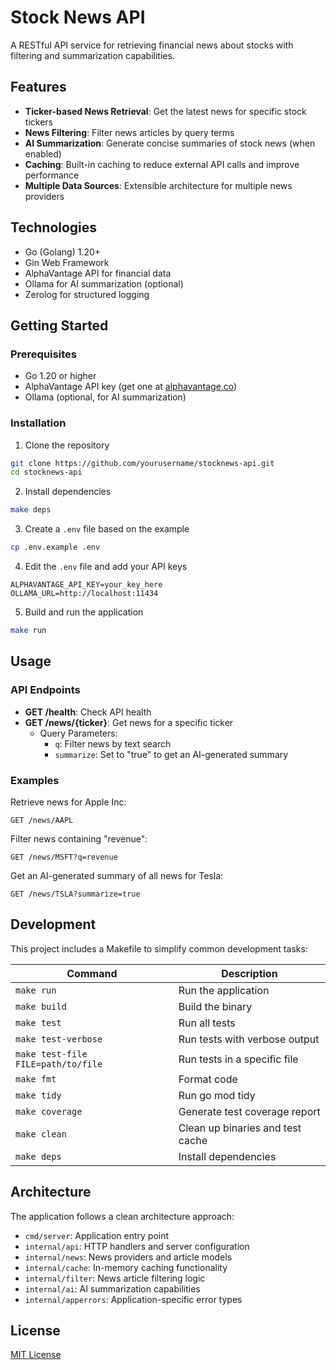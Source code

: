 # Stock News API

A RESTful API service for retrieving financial news about stocks with filtering and summarization capabilities.

## Features

- **Ticker-based News Retrieval**: Get the latest news for specific stock tickers
- **News Filtering**: Filter news articles by query terms
- **AI Summarization**: Generate concise summaries of stock news (when enabled)
- **Caching**: Built-in caching to reduce external API calls and improve performance
- **Multiple Data Sources**: Extensible architecture for multiple news providers

## Technologies

- Go (Golang) 1.20+
- Gin Web Framework
- AlphaVantage API for financial data
- Ollama for AI summarization (optional)
- Zerolog for structured logging

## Getting Started

### Prerequisites

- Go 1.20 or higher
- AlphaVantage API key (get one at [alphavantage.co](https://www.alphavantage.co/))
- Ollama (optional, for AI summarization)

### Installation

1. Clone the repository

```bash
git clone https://github.com/yourusername/stocknews-api.git
cd stocknews-api
```

2. Install dependencies

```bash
make deps
```

3. Create a `.env` file based on the example

```bash
cp .env.example .env
```

4. Edit the `.env` file and add your API keys

```
ALPHAVANTAGE_API_KEY=your_key_here
OLLAMA_URL=http://localhost:11434
```

5. Build and run the application

```bash
make run
```

## Usage

### API Endpoints

- **GET /health**: Check API health
- **GET /news/{ticker}**: Get news for a specific ticker
  - Query Parameters:
    - `q`: Filter news by text search
    - `summarize`: Set to "true" to get an AI-generated summary

### Examples

Retrieve news for Apple Inc:

```
GET /news/AAPL
```

Filter news containing "revenue":

```
GET /news/MSFT?q=revenue
```

Get an AI-generated summary of all news for Tesla:

```
GET /news/TSLA?summarize=true
```

## Development

This project includes a Makefile to simplify common development tasks:

| Command                            | Description                      |
| ---------------------------------- | -------------------------------- |
| `make run`                         | Run the application              |
| `make build`                       | Build the binary                 |
| `make test`                        | Run all tests                    |
| `make test-verbose`                | Run tests with verbose output    |
| `make test-file FILE=path/to/file` | Run tests in a specific file     |
| `make fmt`                         | Format code                      |
| `make tidy`                        | Run go mod tidy                  |
| `make coverage`                    | Generate test coverage report    |
| `make clean`                       | Clean up binaries and test cache |
| `make deps`                        | Install dependencies             |

## Architecture

The application follows a clean architecture approach:

- `cmd/server`: Application entry point
- `internal/api`: HTTP handlers and server configuration
- `internal/news`: News providers and article models
- `internal/cache`: In-memory caching functionality
- `internal/filter`: News article filtering logic
- `internal/ai`: AI summarization capabilities
- `internal/apperrors`: Application-specific error types

## License

[MIT License](LICENSE)
